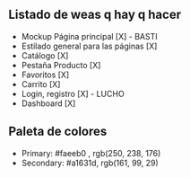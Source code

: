 ## Listado de weas q hay q hacer ##

- Mockup Página principal [X] - BASTI
- Estilado general para las páginas [X]
- Catálogo [X]
- Pestaña Producto [X]
- Favoritos [X]
- Carrito [X]
- Login, registro [X] - LUCHO
- Dashboard [X]


## Paleta de colores ##

- Primary: #faeeb0 , rgb(250, 238, 176)
- Secondary: #a1631d, rgb(161, 99, 29)